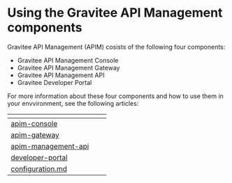 # Using the Gravitee API Management components

Gravitee API Management (APIM) cosists of the following four components:&#x20;

* Gravitee API Management Console&#x20;
* Gravitee API Management Gateway&#x20;
* Gravitee API Management API&#x20;
* Gravitee Developer Portal&#x20;

For more information about these four components and how to use them in your envvironment, see the following articles:&#x20;



<table data-view="cards"><thead><tr><th data-type="content-ref"></th><th></th><th></th></tr></thead><tbody><tr><td><a href="apim-console/">apim-console</a></td><td></td><td></td></tr><tr><td><a href="apim-gateway/">apim-gateway</a></td><td></td><td></td></tr><tr><td><a href="apim-management-api/">apim-management-api</a></td><td></td><td></td></tr><tr><td><a href="developer-portal/">developer-portal</a></td><td></td><td></td></tr><tr><td><a href="configuration.md">configuration.md</a></td><td></td><td></td></tr></tbody></table>
